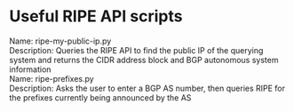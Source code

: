 # Useful RIPE API scripts

Name: ripe-my-public-ip.py<br>
Description: Queries the RIPE API to find the public IP of the querying system and returns the CIDR address block and BGP autonomous system information
<br>
Name: ripe-prefixes.py<br>
Description: Asks the user to enter a BGP AS number, then queries RIPE for the prefixes currently being announced by the AS<br>
